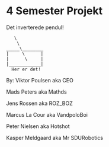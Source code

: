 # 4 Semester Projekt

Det inverterede pendul!

       \ 
	    \ 
	_____\________
	|     \      |
	|      \     |
	|____________|
	  Her er det!
	 
 By:
 Viktor Poulsen 	aka		CEO
 
 Mads Peters		aka		Mathds
 
 Jens Rossen		aka		ROZ_BOZ
 
 Marcus La Cour	aka		VandpoloBoi
 
 Peter Nielsen		aka		Hotshot
 
 Kasper Meldgaard	aka		Mr SDURobotics
 